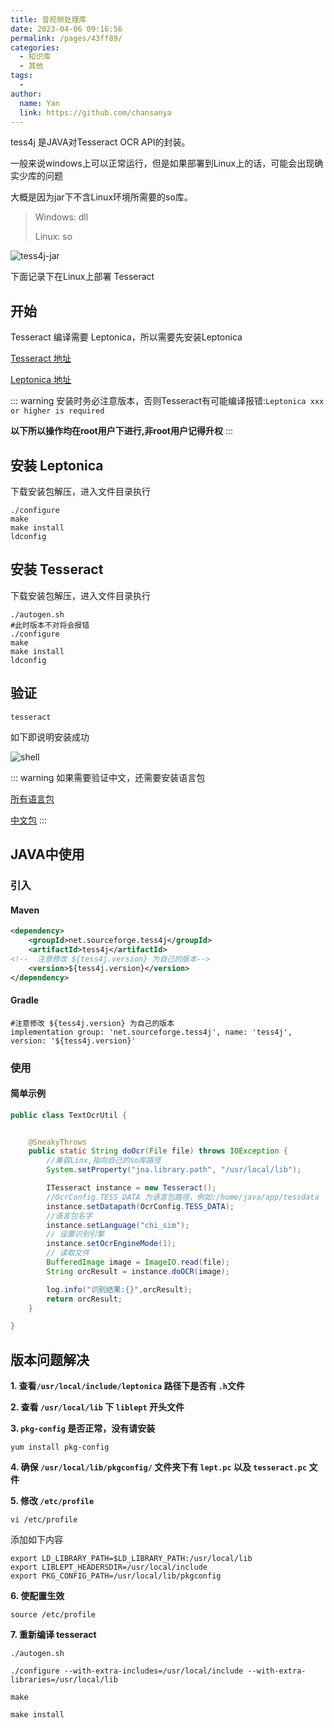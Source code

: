 ```yaml
---
title: 音视频处理库
date: 2023-04-06 09:16:56
permalink: /pages/43ff89/
categories:
  - 知识库
  - 其他
tags:
  - 
author: 
  name: Yan
  link: https://github.com/chansanya
---
```



tess4j 是JAVA对Tesseract OCR API的封装。

一般来说windows上可以正常运行，但是如果部署到Linux上的话，可能会出现确实少库的问题

大概是因为jar下不含Linux环境所需要的so库。

> Windows: dll
> 
> Linux: so

![tess4j-jar](https://cdn.jsdelivr.net/gh/chansanya/file_store/images/blog/doc/007004/tess4j-jar.png)

下面记录下在Linux上部署 Tesseract
<!-- more -->


## 开始

Tesseract 编译需要 Leptonica，所以需要先安装Leptonica

[Tesseract 地址](https://github.com/tesseract-ocr/tesseract/releases)

[Leptonica 地址](https://github.com/DanBloomberg/leptonica/releases)


::: warning
安装时务必注意版本，否则Tesseract有可能编译报错:`Leptonica xxx or higher is required`

**以下所以操作均在root用户下进行,非root用户记得升权**
:::

## 安装 Leptonica
下载安装包解压，进入文件目录执行
```shell
./configure
make
make install
ldconfig
```

## 安装 Tesseract

下载安装包解压，进入文件目录执行
```shell
./autogen.sh
#此时版本不对将会报错 
./configure
make
make install
ldconfig
```


## 验证
```shell
tesseract
```
如下即说明安装成功

![shell](https://cdn.jsdelivr.net/gh/chansanya/file_store/images/blog/doc/007004/shell.png)




::: warning
如果需要验证中文，还需要安装语言包

[所有语言包](https://github.com/tesseract-ocr/tessdata)

[中文包](https://github.com/tesseract-ocr/tessdata/blob/main/chi_sim.traineddata)
:::


## JAVA中使用

### 引入

#### Maven
```xml
<dependency>
    <groupId>net.sourceforge.tess4j</groupId>
    <artifactId>tess4j</artifactId>
<!--  注意修改 ${tess4j.version} 为自己的版本-->
    <version>${tess4j.version}</version>
</dependency>
```

#### Gradle
```shell
#注意修改 ${tess4j.version} 为自己的版本
implementation group: 'net.sourceforge.tess4j', name: 'tess4j', version: '${tess4j.version}'
```

### 使用

#### 简单示例
```java
public class TextOcrUtil {


    @SneakyThrows
    public static String doOcr(File file) throws IOException {
        //兼容Linx,指向自己的so库路径
        System.setProperty("jna.library.path", "/usr/local/lib");

        ITesseract instance = new Tesseract();
        //OcrConfig.TESS_DATA 为语言包路径，例如:/home/java/app/tessdata
        instance.setDatapath(OcrConfig.TESS_DATA);
        //语言包名字
        instance.setLanguage("chi_sim");
        // 设置识别引擎
        instance.setOcrEngineMode(1);
        // 读取文件
        BufferedImage image = ImageIO.read(file);
        String orcResult = instance.doOCR(image);

        log.info("识别结果:{}",orcResult);
        return orcResult;
    }

}

```


## 版本问题解决
 
**1. 查看` /usr/local/include/leptonica ` 路径下是否有 `.h`文件**

**2. 查看 `/usr/local/lib` 下 `liblept` 开头文件**

**3. `pkg-config` 是否正常，没有请安装**

```shell
yum install pkg-config
```

**4. 确保 `/usr/local/lib/pkgconfig/` 文件夹下有 `lept.pc` 以及 `tesseract.pc` 文件**

**5. 修改 `/etc/profile`** 

```shell
vi /etc/profile
```

添加如下内容
```text
export LD_LIBRARY_PATH=$LD_LIBRARY_PATH:/usr/local/lib
export LIBLEPT_HEADERSDIR=/usr/local/include
export PKG_CONFIG_PATH=/usr/local/lib/pkgconfig
```

**6. 使配置生效**
```shell
source /etc/profile
```

**7. 重新编译 tesseract**
```shell
./autogen.sh

./configure --with-extra-includes=/usr/local/include --with-extra-libraries=/usr/local/lib

make

make install
```